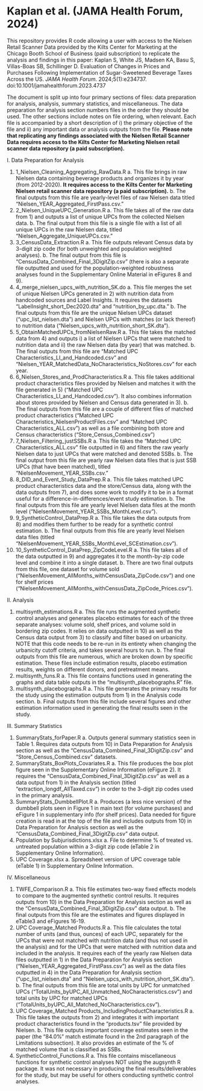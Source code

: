 # Kaplan et al. (JAMA Health Forum, 2024)
This repository provides R code allowing a user with access to the Nielsen Retail Scanner Data provided by the Kilts Center for Marketing at the Chicago Booth School of Business (paid subscription) to replicate the analysis and findings in this paper: 
Kaplan S, White JS, Madsen KA, Basu S, Villas-Boas SB, Schillinger D. Evaluation of Changes in Prices and Purchases Following Implementation of Sugar-Sweetened Beverage Taxes Across the US. *JAMA Health Forum*. 2024;5(1):e234737. doi:10.1001/jamahealthforum.2023.4737

The document is split up into four primary sections of files: data preparation for analysis, analysis, summary statistics, and miscellaneous. The data preparation for analysis section numbers files in the order they should be used. The other sections include notes on file ordering, when relevant. Each file is accompanied by a short description of i) the primary objective of the file and ii) any important data or analysis outputs from the file. **Please note that replicating any findings associated with the Nielsen Retail Scanner Data requires access to the Kilts Center for Marketing Nielsen retail scanner data repository (a paid subscription).**

I.	Data Preparation for Analysis

1.	1_Nielsen_Cleaning_Aggregating_RawData.R
  a.	This file brings in raw Nielsen data containing beverage products and organizes it by year (from 2012-2020). **It requires access to the Kilts Center for Marketing Nielsen retail scanner data repository (a paid subscription).**
  b.	The final outputs from this file are yearly-level files of raw Nielsen data titled “Nielsen_YEAR_Aggregated_FirstPass.csv.”
3.	2_Nielsen_UniqueUPC_Generation.R
  a.	This file takes all of the raw data from 1) and outputs a list of unique UPCs from the collected Nielsen data. 
  b.	The final output from this file is a single file with a list of all unique UPCs in the raw Nielsen data, titled “Nielsen_Aggregate_UniqueUPCs.csv.”
4.	3_CensusData_Extraction.R
  a.	This file outputs relevant Census data by 3-digit zip code (for both unweighted and population weighted analyses).
  b.	The final output from this file is “CensusData_Combined_Final_3DigitZip.csv” (there is also a separate file outputted and used for the population-weighted robustness analyses found in the Supplementary Online Material in eFigures 8 and 9).
5.	4_merge_nielsen_upcs_with_nutrition_SK.do
  a.	This file merges the set of unique Nielsen UPCs generated in 2) with nutrition data from handcoded sources and Label Insights. It requires the datasets “LabelInsight_short_Dec2020.dta” and “nutrition_by_upc.dta.”
  b.	The final outputs from this file are the unique Nielsen UPCs dataset (“upc_list_nielsen.dta”) and Nielsen UPCs with matches (or lack thereof) to nutrition data (“Nielsen_upcs_with_nutrition_short_SK.dta”).
6.	5_ObtainMatchedUPCs_fromNielsenRaw.R
  a.	This file takes the matched data from 4) and outputs i) a list of Nielsen UPCs that were matched to nutrition data and ii) the raw Nielsen data (by year) that was matched.
  b.	The final outputs from this file are “Matched UPC Characteristics_LI_and_Handcoded.csv” and “Nielsen_YEAR_MatchedData_NoCharacteristics_NoStores.csv” for each year.
7.	6_Nielsen_Stores_and_ProdCharacteristics.R
  a.	This file takes additional product characteristics files provided by Nielsen and matches it with the file generated in 5) (“Matched UPC Characteristics_LI_and_Handcoded.csv”). It also combines information about stores provided by Nielsen and Census data generated        in 3).
  b.	The final outputs from this file are a couple of different files of matched product characteristics (“Matched UPC Characteristics_NielsenProductFiles.csv” and “Matched UPC Characteristics_ALL.csv”) as well as a file combining both store and Census characteristics        (“Store_Census_Combined.csv”)
8.	7_Nielsen_Filtering_justSSBs.R
  a.	This file takes the “Matched UPC Characteristics_ALL.csv” file outputted in 6) and filters the raw yearly Nielsen data to just UPCs that were matched and denoted SSBs. 
  b.	The final output from this file are yearly raw Nielsen data files that is just SSB UPCs (that have been matched), titled “NielsenMovement_YEAR_SSBs.csv.”
9.	8_DID_and_Event_Study_DataPrep.R
  a.	This file takes matched UPC product characteristics data and the store/Census data, along with the data outputs from 7), and does some work to modify it to be in a format useful for a difference-in-differences/event study estimation.
  b.	The final outputs from this file are yearly level Nielsen data files at the month level (“NielsenMovement_YEAR_SSBs_MonthLevel.csv”).
10.	9_SyntheticControl_DataPrep.R
  a.	This file takes the data outputs from 8) and modifies them further to be ready for a synthetic control estimation. 
  b.	The final outputs from this file are yearly level Nielsen data files (titled “NielsenMovement_YEAR_SSBs_MonthLevel_SCEstimation.csv”).
11.	10_SyntheticControl_DataPrep_ZipCodeLevel.R
  a.	This file takes all of the data outputted in 9) and aggregates it to the month-by-zip code level and combine it into a single dataset. 
  b.	There are two final outputs from this file, one dataset for volume sold (“NielsenMovement_AllMonths_withCensusData_ZipCode.csv”) and one for shelf prices (“NielsenMovement_AllMonths_withCensusData_ZipCode_Prices.csv”).

II.	Analysis

1.	multisynth_estimations.R
  a.	This file runs the augmented synthetic control analyses and generates placebo estimates for each of the three separate analyses: volume sold, shelf prices, and volume sold in bordering zip codes. It relies on data outputted in 10) as well as the Census data output       from 3) to classify and filter based on urbanicity. NOTE that this code needs to be re-run in its entirety when changing the urbanicity cutoff criteria, and takes several hours to run.
  b.	The final outputs from this file are numerous, which are broken down by specific estimation. These files include estimation results, placebo estimation results, weights on different donors, and pretreatment means. 
2.	multisynth_funs.R
  a.	This file contains functions used in generating the graphs and data table outputs in the “multisynth_placebographs.R” file.
3.	multisynth_placebographs.R
  a.	This file generates the primary results for the study using the estimation outputs from 1) in the Analysis code section.
  b.	Final outputs from this file include several figures and other estimation information used in generating the final results seen in the study.

III.	Summary Statistics

1.	SummaryStats_forPaper.R
  a.	Outputs general summary statistics seen in Table 1. Requires data outputs from 10) in Data Preparation for Analysis section as well as the “CensusData_Combined_Final_3DigitZip.csv” and “Store_Census_Combined.csv" datasets.
2.	SummaryStats_BoxPlots_Covariates.R
  a.	This file produces the box plot figure seen in the Supplementary Online Information (eFigure 2). It requires the “CensusData_Combined_Final_3DigitZip.csv” as well as a data output from 1) in the Analysis section (titled “extraction_longdf_AllTaxed.csv”) in order         to the 3-digit zip codes used in the primary analysis.
3.	SummaryStats_DumbbellPlot.R
  a.	Produces (a less nice version) of the dumbbell plots seen in Figure 1 in main text (for volume purchases) and eFigure 1 in supplementary info (for shelf prices). Data needed for figure creation is read in at the top of the file and includes outputs from 10) in           Data Preparation for Analysis section as well as the “CensusData_Combined_Final_3DigitZip.csv” data output.
4.	Population by Subjurisdictions.xlsx
  a.	File to determine % of treated vs. untreated population within a 3-digit zip code (eTable 2 in Supplementary Online Information).
5.	UPC Coverage.xlsx
  a.	Spreadsheet version of UPC coverage table (eTable 1) in Supplementary Online Information.

IV.	Miscellaneous

1.	TWFE_Comparison.R
  a.	This file estimates two-way fixed effects models to compare to the augmented synthetic control results. It requires outputs from 10) in the Data Preparation for Analysis section as well as the “CensusData_Combined_Final_3DigitZip.csv” data output.
  b.	The final outputs from this file are the estimates and figures displayed in eTable3 and eFigures 16-19.
2.	UPC Coverage_Matched Products.R
  a.	This file calculates the total number of units (and thus, ounces) of each UPC, separately for the UPCs that were not matched with nutrition data (and thus not used in the analysis) and for the UPCs that were matched with nutrition data and included in the                analysis. It requires each of the yearly raw Nielsen data files outputted in 1) in the Data Preparation for Analysis section (“Nielsen_YEAR_Aggregated_FirstPass.csv”) as well as the data files outputted in 4) in the Data Preparation for Analysis section                  (“upc_list_nielsen.dta” and “Nielsen_upcs_with_nutrition_short_SK.dta”).
  b.	The final outputs from this file are total units by UPC for unmatched UPCs (“TotalUnits_byUPC_All_Unmatched_NoCharacteristics.csv”) and total units by UPC for matched UPCs (“TotalUnits_byUPC_All_Matched_NoCharacteristics.csv”).
3.	UPC Coverage_Matched Products_IncludingProductCharacteristics.R
  a.	This file takes the outputs from 2) and integrates it with important product characteristics found in the “products.tsv” file provided by Nielsen.
  b.	This file outputs important coverage estimates seen in the paper (the “84.0%” match estimate found in the 2nd paragraph of the Limitations subsection). It also provides an estimate of the % of matched volume that is classified as SSBs.
4.	SyntheticControl_Functions.R
  a.	This file contains miscellaneous functions for synthetic control analyses NOT using the augsynth R package. It was not necessary in producing the final results/deliverables for the study, but may be useful for others conducting synthetic control analyses.
